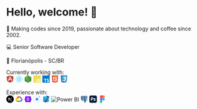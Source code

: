 # Hello, welcome! 🖖

💜 Making codes since 2019, passionate about technology and coffee since 2002.

💻 Senior Software Developer

📍 Florianópolis - SC/BR

<div>
Currently working with:
  <br />
  <img align="center" alt="Angular" height="20" src="https://raw.githubusercontent.com/devicons/devicon/master/icons/angularjs/angularjs-plain.svg">
  <img align="center" alt="React" height="20" src="https://raw.githubusercontent.com/devicons/devicon/master/icons/react/react-original.svg">
  <img align="center" alt="NodeJs" height="20" src="https://raw.githubusercontent.com/devicons/devicon/master/icons/nodejs/nodejs-original.svg">
  <img align="center" alt="Javascript" height="20" src="https://raw.githubusercontent.com/devicons/devicon/master/icons/javascript/javascript-plain.svg">
  <img align="center" alt="Typescript" height="20" src="https://raw.githubusercontent.com/devicons/devicon/master/icons/typescript/typescript-plain.svg">
  <img align="center" alt="HTML" height="20" src="https://raw.githubusercontent.com/devicons/devicon/master/icons/html5/html5-original.svg">
  <img align="center" alt="CSS" height="20" src="https://raw.githubusercontent.com/devicons/devicon/master/icons/css3/css3-original.svg">
</div>

<br />

<div>
Experience with:
  <br />
  <img align="center" alt="NextJs" height="20" src="https://raw.githubusercontent.com/devicons/devicon/master/icons/nextjs/nextjs-original.svg">
  <img align="center" alt="Google Cloud" height="20" src="https://raw.githubusercontent.com/devicons/devicon/master/icons/googlecloud/googlecloud-original.svg">
  <img align="center" alt="Bootstrap" height="20" src="https://raw.githubusercontent.com/devicons/devicon/master/icons/bootstrap/bootstrap-original.svg">
  <img align="center" alt="Ionic" height="20" src="https://raw.githubusercontent.com/devicons/devicon/master/icons/ionic/ionic-original.svg">
  <img align="center" alt="Xcode" height="20" src="https://raw.githubusercontent.com/devicons/devicon/master/icons/xcode/xcode-original.svg">
  <img align="center" alt="Power BI" height="20" src="https://upload.wikimedia.org/wikipedia/commons/thumb/c/cf/New_Power_BI_Logo.svg/2048px-New_Power_BI_Logo.svg.png">
  <img align="center" alt="PostgreSQL" height="20" src="https://raw.githubusercontent.com/devicons/devicon/master/icons/postgresql/postgresql-plain.svg">
  <img align="center" alt="Photoshop" height="20" src="https://raw.githubusercontent.com/devicons/devicon/master/icons/photoshop/photoshop-plain.svg">
  <img align="center" alt="Figma" height="20" src="https://raw.githubusercontent.com/devicons/devicon/master/icons/figma/figma-original.svg">
</div>
